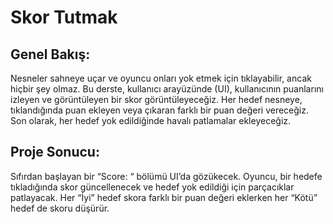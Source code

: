 # Skor Tutmak

## Genel Bakış:
Nesneler sahneye uçar ve oyuncu onları yok etmek için tıklayabilir, ancak hiçbir şey olmaz. Bu derste, kullanıcı arayüzünde (UI), kullanıcının puanlarını izleyen ve görüntüleyen bir skor görüntüleyeceğiz. Her hedef nesneye, tıklandığında puan ekleyen veya çıkaran farklı bir puan değeri vereceğiz. Son olarak, her hedef yok edildiğinde havalı patlamalar ekleyeceğiz.
## Proje Sonucu:
Sıfırdan başlayan bir “Score: “ bölümü UI’da gözükecek. Oyuncu, bir hedefe tıkladığında skor güncellenecek ve hedef yok edildiği için parçacıklar patlayacak. Her “İyi” hedef skora farklı bir puan değeri eklerken her “Kötü” hedef de skoru düşürür.
